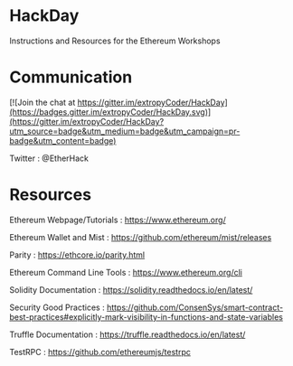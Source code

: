 # HackDay

Instructions and Resources for the Ethereum Workshops



# Communication
[![Join the chat at https://gitter.im/extropyCoder/HackDay](https://badges.gitter.im/extropyCoder/HackDay.svg)](https://gitter.im/extropyCoder/HackDay?utm_source=badge&utm_medium=badge&utm_campaign=pr-badge&utm_content=badge)

Twitter  :  @EtherHack



# Resources

Ethereum Webpage/Tutorials   :  https://www.ethereum.org/

Ethereum Wallet and Mist     :  https://github.com/ethereum/mist/releases

Parity                       :  https://ethcore.io/parity.html

Ethereum Command Line Tools  :  https://www.ethereum.org/cli

Solidity Documentation       : https://solidity.readthedocs.io/en/latest/     

Security Good Practices      : https://github.com/ConsenSys/smart-contract-best-practices#explicitly-mark-visibility-in-functions-and-state-variables


Truffle Documentation        : https://truffle.readthedocs.io/en/latest/

TestRPC                      : https://github.com/ethereumjs/testrpc  
